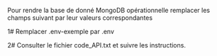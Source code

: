 Pour rendre la base de donné MongoDB opérationnelle remplacer les champs suivant par leur valeurs correspondantes


1# Remplacer .env-exemple par .env

2# Consulter le fichier code_API.txt et suivre les instructions.
